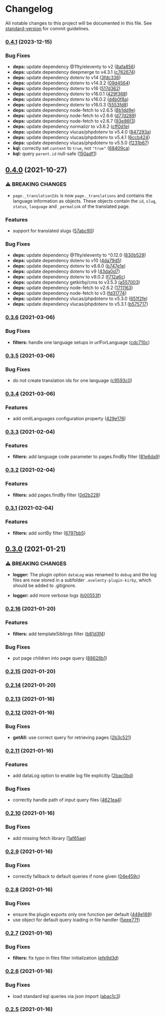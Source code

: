 # Changelog

All notable changes to this project will be documented in this file. See [standard-version](https://github.com/conventional-changelog/standard-version) for commit guidelines.

### [0.4.1](https://gitlab.com/renestalder/eleventy-plugin-kirby/compare/v0.4.0...v0.4.1) (2023-12-15)


### Bug Fixes

* **deps:** update dependency @11ty/eleventy to v2 ([8afa856](https://gitlab.com/renestalder/eleventy-plugin-kirby/commit/8afa8569238221256437bd4cea048a99b0225d43))
* **deps:** update dependency deepmerge to v4.3.1 ([c762674](https://gitlab.com/renestalder/eleventy-plugin-kirby/commit/c762674ce243f75b5de5412167b87793de35cf01))
* **deps:** update dependency dotenv to v14 ([3fdc336](https://gitlab.com/renestalder/eleventy-plugin-kirby/commit/3fdc336f7df831c8c7f03db520354b6633ec4f55))
* **deps:** update dependency dotenv to v14.3.2 ([09d4564](https://gitlab.com/renestalder/eleventy-plugin-kirby/commit/09d456498016bc7c89098d2ccd45994f68e38442))
* **deps:** update dependency dotenv to v16 ([517d362](https://gitlab.com/renestalder/eleventy-plugin-kirby/commit/517d36255f82208d5f6306735ec4041d79cadd39))
* **deps:** update dependency dotenv to v16.0.1 ([429f368](https://gitlab.com/renestalder/eleventy-plugin-kirby/commit/429f368a53910e43c5c33605f13d6f4a3cf1766c))
* **deps:** update dependency dotenv to v16.0.2 ([d4b0f8a](https://gitlab.com/renestalder/eleventy-plugin-kirby/commit/d4b0f8a870b68863b0f25bbcd87845a328648169))
* **deps:** update dependency dotenv to v16.0.3 ([5553fd8](https://gitlab.com/renestalder/eleventy-plugin-kirby/commit/5553fd8c97f1c7e38b7c2f6a7f383b59a549fa64))
* **deps:** update dependency node-fetch to v2.6.5 ([8b1dd9e](https://gitlab.com/renestalder/eleventy-plugin-kirby/commit/8b1dd9ecc4e7cdd46d9145b4ba4c42fb1e24b28b))
* **deps:** update dependency node-fetch to v2.6.6 ([d77d289](https://gitlab.com/renestalder/eleventy-plugin-kirby/commit/d77d2895577420712c4f0493f35cbdcbc2269895))
* **deps:** update dependency node-fetch to v2.6.7 ([93e86f3](https://gitlab.com/renestalder/eleventy-plugin-kirby/commit/93e86f35e6e14a5f3a873629cfdb7714716610d1))
* **deps:** update dependency normalizr to v3.6.2 ([cff0d1e](https://gitlab.com/renestalder/eleventy-plugin-kirby/commit/cff0d1e616ca6738baabcc090f23749322d1829a))
* **deps:** update dependency vlucas/phpdotenv to v5.4.0 ([847293a](https://gitlab.com/renestalder/eleventy-plugin-kirby/commit/847293a291131163ac7b16a42f8be182e187b6e5))
* **deps:** update dependency vlucas/phpdotenv to v5.4.1 ([6ccb424](https://gitlab.com/renestalder/eleventy-plugin-kirby/commit/6ccb424195996ad3e212948db1f32ac8efe86c0b))
* **deps:** update dependency vlucas/phpdotenv to v5.5.0 ([f231b67](https://gitlab.com/renestalder/eleventy-plugin-kirby/commit/f231b67750918981f488ff9b2146edd7d49aa7d5))
* **kql:** correctly set `content` to `true`, not `"true"` ([68409ca](https://gitlab.com/renestalder/eleventy-plugin-kirby/commit/68409cab71467270dc8d070b165cb5b41de1fb53))
* **kql:** query `parent.id` null-safe ([150adf1](https://gitlab.com/renestalder/eleventy-plugin-kirby/commit/150adf1ff976f76317440292a9fa08c133ad33e2))

## [0.4.0](https://gitlab.com/renestalder/eleventy-plugin-kirby/compare/v0.3.6...v0.4.0) (2021-10-27)


### ⚠ BREAKING CHANGES

* `page._translationIds` is now `page._translations` and
contains the language information as objects. These objects contain
the `id`, `slug`, `status`, `language` and `_permalink` of the
translated page.

### Features

* support for translated slugs ([57abc90](https://gitlab.com/renestalder/eleventy-plugin-kirby/commit/57abc905310bf54aab47730871367da7c5133e5c))


### Bug Fixes

* **deps:** update dependency @11ty/eleventy to ^0.12.0 ([830b529](https://gitlab.com/renestalder/eleventy-plugin-kirby/commit/830b529baa8d7a8cd3c6994418cb47d309a662c6))
* **deps:** update dependency dotenv to v10 ([4da79d5](https://gitlab.com/renestalder/eleventy-plugin-kirby/commit/4da79d5abae1e2e7e31916cf7276a58cf7dd06e8))
* **deps:** update dependency dotenv to v8.6.0 ([b747e1e](https://gitlab.com/renestalder/eleventy-plugin-kirby/commit/b747e1e1b04468d7c4b41177c7459e714ae32ce9))
* **deps:** update dependency dotenv to v9 ([43da0d7](https://gitlab.com/renestalder/eleventy-plugin-kirby/commit/43da0d72caced31e18047d5e0d350b0366f7c39c))
* **deps:** update dependency dotenv to v9.0.2 ([f712a6c](https://gitlab.com/renestalder/eleventy-plugin-kirby/commit/f712a6c7ea6cf601245f37c2aa10a987ea787130))
* **deps:** update dependency getkirby/cms to v3.5.3 ([a557003](https://gitlab.com/renestalder/eleventy-plugin-kirby/commit/a557003cb4d827fe0fb5402685d638356ddf7e11))
* **deps:** update dependency node-fetch to v2.6.2 ([1711163](https://gitlab.com/renestalder/eleventy-plugin-kirby/commit/1711163f013a6d63299f1f27e9f7fc0c22609004))
* **deps:** update dependency node-fetch to v3 ([fd31774](https://gitlab.com/renestalder/eleventy-plugin-kirby/commit/fd31774180f41cbe47ad853ac0e6bc89255f2b44))
* **deps:** update dependency vlucas/phpdotenv to v5.3.0 ([651f2fe](https://gitlab.com/renestalder/eleventy-plugin-kirby/commit/651f2fe69962871d4c5c4eea36dd43bc45991d60))
* **deps:** update dependency vlucas/phpdotenv to v5.3.1 ([b575717](https://gitlab.com/renestalder/eleventy-plugin-kirby/commit/b575717850421541adbb52343afabe630f4c97fe))

### [0.3.6](https://gitlab.com/renestalder/eleventy-plugin-kirby/compare/v0.3.5...v0.3.6) (2021-03-06)


### Bug Fixes

* **filters:** handle one language setups in urlForLanguage ([cdc710c](https://gitlab.com/renestalder/eleventy-plugin-kirby/commit/cdc710c0509481cbb04dc0155f7257b7e35b3808))

### [0.3.5](https://gitlab.com/renestalder/eleventy-plugin-kirby/compare/v0.3.4...v0.3.5) (2021-03-06)


### Bug Fixes

* do not create translation ids for one language ([c9593c0](https://gitlab.com/renestalder/eleventy-plugin-kirby/commit/c9593c0e96f284b2d2b248af511a9b4de008ddab))

### [0.3.4](https://gitlab.com/renestalder/eleventy-plugin-kirby/compare/v0.3.3...v0.3.4) (2021-03-06)


### Features

* add omitLanguages configuration property ([429e176](https://gitlab.com/renestalder/eleventy-plugin-kirby/commit/429e176f9f4201b06817ed9c89f2ca68af6add05))

### [0.3.3](https://gitlab.com/renestalder/eleventy-plugin-kirby/compare/v0.3.2...v0.3.3) (2021-02-04)


### Features

* **filters:** add language code parameter to pages.findBy filter ([81e6da9](https://gitlab.com/renestalder/eleventy-plugin-kirby/commit/81e6da96584e5ff578cccaf77706ce19adbd27ea))

### [0.3.2](https://gitlab.com/renestalder/eleventy-plugin-kirby/compare/v0.3.1...v0.3.2) (2021-02-04)


### Features

* **filters:** add pages.findBy filter ([0d2b228](https://gitlab.com/renestalder/eleventy-plugin-kirby/commit/0d2b228854a6dc65b423260c52b5406f4c6d3721))

### [0.3.1](https://gitlab.com/renestalder/eleventy-plugin-kirby/compare/v0.3.0...v0.3.1) (2021-02-04)


### Features

* **filters:** add sortBy filter ([6797bb5](https://gitlab.com/renestalder/eleventy-plugin-kirby/commit/6797bb5f74e8508f2e6a7edbafd789fb2f0e92b5))

## [0.3.0](https://gitlab.com/renestalder/eleventy-plugin-kirby/compare/v0.2.16...v0.3.0) (2021-01-21)


### ⚠ BREAKING CHANGES

* **logger:** The plugin option `dataLog` was renamed to `debug`
and the log files are now stored in a subfolder
`.evelenty-plugin-kirby`, which should be added to .gitignore.

* **logger:** add more verbose logs ([b00553f](https://gitlab.com/renestalder/eleventy-plugin-kirby/commit/b00553f1a86513c5f689b814cf5dbd15a02011db))

### [0.2.16](https://gitlab.com/renestalder/eleventy-plugin-kirby/compare/v0.2.15...v0.2.16) (2021-01-20)


### Features

* **filters:** add templateSiblings filter ([b81d3f4](https://gitlab.com/renestalder/eleventy-plugin-kirby/commit/b81d3f44afbe51c88bab4fd0762ae380f6da4a8d))


### Bug Fixes

* put page children into page query ([88628b1](https://gitlab.com/renestalder/eleventy-plugin-kirby/commit/88628b1a2dacafbdaaeb59596beb9c3f98e01b76))

### [0.2.15](https://gitlab.com/renestalder/eleventy-plugin-kirby/compare/v0.2.14...v0.2.15) (2021-01-20)

### [0.2.14](https://gitlab.com/renestalder/eleventy-plugin-kirby/compare/v0.2.13...v0.2.14) (2021-01-20)

### [0.2.13](https://gitlab.com/renestalder/eleventy-plugin-kirby/compare/v0.2.12...v0.2.13) (2021-01-16)

### [0.2.12](https://gitlab.com/renestalder/eleventy-plugin-kirby/compare/v0.2.11...v0.2.12) (2021-01-16)


### Bug Fixes

* **getAll:** use correct query for retrieving pages ([2b3c521](https://gitlab.com/renestalder/eleventy-plugin-kirby/commit/2b3c521736b37dd21ac12df11a08ed677d07bff0))

### [0.2.11](https://gitlab.com/renestalder/eleventy-plugin-kirby/compare/v0.2.10...v0.2.11) (2021-01-16)


### Features

* add dataLog option to enable log file explicitly ([2bac0bd](https://gitlab.com/renestalder/eleventy-plugin-kirby/commit/2bac0bd5c7691cfcd7d957f642d1a067f3013577))


### Bug Fixes

* correctly handle path of input query files ([4621ea4](https://gitlab.com/renestalder/eleventy-plugin-kirby/commit/4621ea46e09474067c58e400813b35a653a29fec))

### [0.2.10](https://gitlab.com/renestalder/eleventy-plugin-kirby/compare/v0.2.9...v0.2.10) (2021-01-16)


### Bug Fixes

* add missing fetch library ([1af65ae](https://gitlab.com/renestalder/eleventy-plugin-kirby/commit/1af65aec1021d6d30316b1c5ac86ae9985c9c601))

### [0.2.9](https://gitlab.com/renestalder/eleventy-plugin-kirby/compare/v0.2.8...v0.2.9) (2021-01-16)


### Bug Fixes

* correctly fallback to default queries if none given ([04e459c](https://gitlab.com/renestalder/eleventy-plugin-kirby/commit/04e459c79e139a835c75a66703315f6b4b30a878))

### [0.2.8](https://gitlab.com/renestalder/eleventy-plugin-kirby/compare/v0.2.7...v0.2.8) (2021-01-16)


### Bug Fixes

* ensure the plugin exports only one function per default ([448e189](https://gitlab.com/renestalder/eleventy-plugin-kirby/commit/448e189c9950981957d973ff37f6c368ec4b6bd8))
* use object for default query loading in file handler ([5eee77f](https://gitlab.com/renestalder/eleventy-plugin-kirby/commit/5eee77f7915292173edf92178500c3e89f7790b0))

### [0.2.7](https://gitlab.com/renestalder/eleventy-plugin-kirby/compare/v0.2.6...v0.2.7) (2021-01-16)


### Bug Fixes

* **filters:** fix typo in files filter initialization ([efe9d3d](https://gitlab.com/renestalder/eleventy-plugin-kirby/commit/efe9d3d7ef5a413716e317836e8bb3681fbb8d39))

### [0.2.6](https://gitlab.com/renestalder/eleventy-plugin-kirby/compare/v0.2.5...v0.2.6) (2021-01-16)


### Bug Fixes

* load standard kql queries via json import ([abac1c3](https://gitlab.com/renestalder/eleventy-plugin-kirby/commit/abac1c3e3d009c57bcef72147bfacf4db709c06d))

### [0.2.5](https://gitlab.com/renestalder/eleventy-plugin-kirby/compare/v0.2.4...v0.2.5) (2021-01-16)

